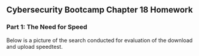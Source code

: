 
## Cybersecurity Bootcamp Chapter 18 Homework

### Part 1: The Need for Speed

Below is a picture of the search conducted for evaluation of the download and upload speedtest.


